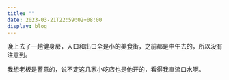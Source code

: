 ```yaml
---
title: ""
date: 2023-03-21T22:59:02+08:00
display: blog
---
```


晚上去了一趟健身房，入口和出口全是小的美食街，之前都是中午去的，所以没有注意到。

我想老板是蓄意的，说不定这几家小吃店也是他开的，看得我直流口水啊。
